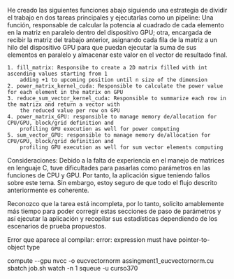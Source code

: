 
He creado las siguientes funciones abajo siguiendo una estrategia de dividir el trabajo en dos tareas principales y ejecutarlas como un pipeline: Una función, responsable de calcular la potencia al cuadrado de cada elemento en la matriz en paralelo dentro del dispositivo GPU; otra, encargada de recibir la matriz del trabajo anterior, asignando cada fila de la matriz a un hilo del dispositivo GPU para que puedan ejecutar la suma de sus elementos en paralelo y almacenar este valor en el vector de resultado final.


    1. fill_matrix: Responsibe to create a 2D matrix filled with int ascending values starting from 1
        adding +1 to upcoming position until n size of the dimension 
    2. power_matrix_kernel_cuda: Responsible to calculate the power value for each element in the matrix on GPU
    3. reduce_sum_vector_kernel_cuda: Responsible to summarize each row in the matrizx and return a vector with
        the reduced value per row on GPU
    4. power_matrix_GPU: responsible to manage memory de/allocation for CPU/GPU, block/grid definition and 
        profiling GPU execution as well for power computing
    5. sum_vector_GPU: responsible to manage memory de/allocation for CPU/GPU, block/grid definition and
        profiling GPU execution as well for sum vector elements computing


Consideraciones: Debido a la falta de experiencia en el manejo de matrices en lenguaje C, tuve dificultades para pasarlas como parámetros en las funciones de CPU y GPU.
Por tanto, la aplicación sigue teniendo fallos sobre este tema. Sin embargo, estoy seguro de que todo el flujo descrito anteriormente es coherente.

Reconozco que la tarea está incompleta, por lo tanto, solicito amablemente más tiempo para poder corregir estas secciones de paso de parámetros y así ejecutar la aplicación y recopilar sus estadísticas dependiendo de los escenarios de prueba propuestos.

Error que aparece al compilar:
 error: expression must have pointer-to-object type
 


compute --gpu
nvcc -o eucvectornorm assingment1_eucvectornorm.cu
sbatch job.sh
watch -n 1 squeue -u curso370